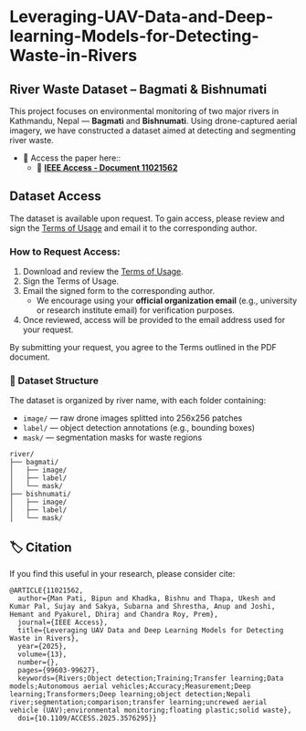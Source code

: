 # Leveraging-UAV-Data-and-Deep-learning-Models-for-Detecting-Waste-in-Rivers
## River Waste Dataset – Bagmati & Bishnumati

This project focuses on environmental monitoring of two major rivers in Kathmandu, Nepal — **Bagmati** and **Bishnumati**. Using drone-captured aerial imagery, we have constructed a dataset aimed at detecting and segmenting river waste.
- 📄 Access the paper here::
  - 🔗 **[IEEE Access - Document 11021562](https://ieeexplore.ieee.org/document/11021562)**  

## Dataset Access
The dataset is available upon request. To gain access, please review and sign the [Terms of Usage](./TERMS_OF_USAGE.pdf) and email it to the corresponding author.

### How to Request Access:
1. Download and review the [Terms of Usage](./TERMS_OF_USAGE.pdf).
2. Sign the Terms of Usage.
3. Email the signed form to the corresponding author.
   - We encourage using your **official organization email** (e.g., university or research institute email) for verification purposes.
4. Once reviewed, access will be provided to the email address used for your request.

By submitting your request, you agree to the Terms outlined in the PDF document.

### 📁 Dataset Structure

The dataset is organized by river name, with each folder containing:
- `image/` — raw drone images splitted into 256x256 patches
- `label/` — object detection annotations (e.g., bounding boxes)
- `mask/` — segmentation masks for waste regions
```
river/
├── bagmati/
│   ├── image/
│   ├── label/
│   └── mask/
├── bishnumati/
│   ├── image/
│   ├── label/
│   └── mask/
```
## 🏷️ Citation
If you find this useful in your research, please consider cite:
```
@ARTICLE{11021562,
  author={Man Pati, Bipun and Khadka, Bishnu and Thapa, Ukesh and Kumar Pal, Sujay and Sakya, Subarna and Shrestha, Anup and Joshi, Hemant and Pyakurel, Dhiraj and Chandra Roy, Prem},
  journal={IEEE Access}, 
  title={Leveraging UAV Data and Deep Learning Models for Detecting Waste in Rivers}, 
  year={2025},
  volume={13},
  number={},
  pages={99603-99627},
  keywords={Rivers;Object detection;Training;Transfer learning;Data models;Autonomous aerial vehicles;Accuracy;Measurement;Deep learning;Transformers;Deep learning;object detection;Nepali river;segmentation;comparison;transfer learning;uncrewed aerial vehicle (UAV);environmental monitoring;floating plastic;solid waste},
  doi={10.1109/ACCESS.2025.3576295}}

```
